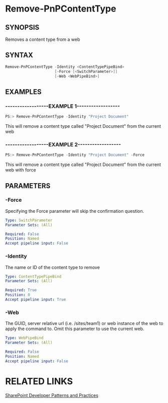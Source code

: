 # Remove-PnPContentType

## SYNOPSIS
Removes a content type from a web

## SYNTAX 

```powershell
Remove-PnPContentType -Identity <ContentTypePipeBind>
                      [-Force [<SwitchParameter>]]
                      [-Web <WebPipeBind>]
```

## EXAMPLES

### ------------------EXAMPLE 1------------------
```powershell
PS:> Remove-PnPContentType -Identity "Project Document"
```

This will remove a content type called "Project Document" from the current web

### ------------------EXAMPLE 2------------------
```powershell
PS:> Remove-PnPContentType -Identity "Project Document" -Force
```

This will remove a content type called "Project Document" from the current web with force

## PARAMETERS

### -Force
Specifying the Force parameter will skip the confirmation question.

```yaml
Type: SwitchParameter
Parameter Sets: (All)

Required: False
Position: Named
Accept pipeline input: False
```

### -Identity
The name or ID of the content type to remove

```yaml
Type: ContentTypePipeBind
Parameter Sets: (All)

Required: True
Position: 0
Accept pipeline input: True
```

### -Web
The GUID, server relative url (i.e. /sites/team1) or web instance of the web to apply the command to. Omit this parameter to use the current web.

```yaml
Type: WebPipeBind
Parameter Sets: (All)

Required: False
Position: Named
Accept pipeline input: False
```

# RELATED LINKS

[SharePoint Developer Patterns and Practices](http://aka.ms/sppnp)
